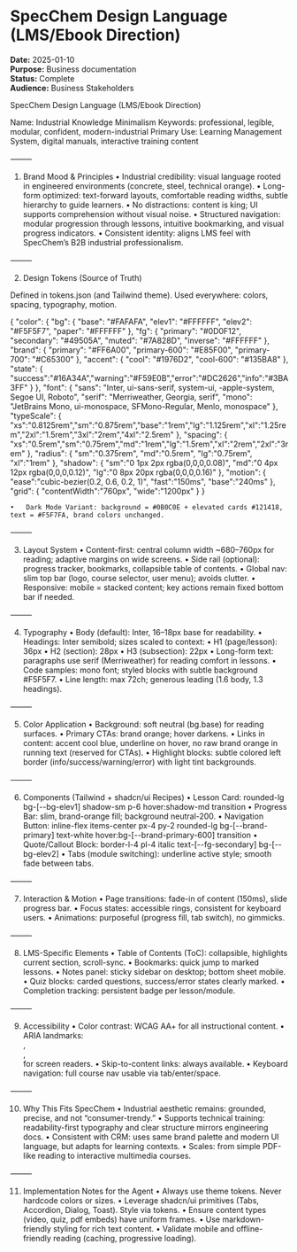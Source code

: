 # SpecChem Design Language (LMS/Ebook Direction)

**Date:** 2025-01-10  
**Purpose:** Business documentation  
**Status:** Complete  
**Audience:** Business Stakeholders  

SpecChem Design Language (LMS/Ebook Direction)

Name: Industrial Knowledge Minimalism
Keywords: professional, legible, modular, confident, modern-industrial
Primary Use: Learning Management System, digital manuals, interactive training content

⸻

1) Brand Mood & Principles
	•	Industrial credibility: visual language rooted in engineered environments (concrete, steel, technical orange).
	•	Long-form optimized: text-forward layouts, comfortable reading widths, subtle hierarchy to guide learners.
	•	No distractions: content is king; UI supports comprehension without visual noise.
	•	Structured navigation: modular progression through lessons, intuitive bookmarking, and visual progress indicators.
	•	Consistent identity: aligns LMS feel with SpecChem’s B2B industrial professionalism.

⸻

2) Design Tokens (Source of Truth)

Defined in tokens.json (and Tailwind theme). Used everywhere: colors, spacing, typography, motion.

{
  "color": {
    "bg": { "base": "#FAFAFA", "elev1": "#FFFFFF", "elev2": "#F5F5F7", "paper": "#FFFFFF" },
    "fg": { "primary": "#0D0F12", "secondary": "#49505A", "muted": "#7A828D", "inverse": "#FFFFFF" },
    "brand": { "primary": "#FF6A00", "primary-600": "#E85F00", "primary-700": "#C65300" },
    "accent": { "cool": "#1976D2", "cool-600": "#135BA8" },
    "state": { "success":"#16A34A","warning":"#F59E0B","error":"#DC2626","info":"#3BA3FF" }
  },
  "font": {
    "sans": "Inter, ui-sans-serif, system-ui, -apple-system, Segoe UI, Roboto",
    "serif": "Merriweather, Georgia, serif",
    "mono": "JetBrains Mono, ui-monospace, SFMono-Regular, Menlo, monospace"
  },
  "typeScale": { "xs":"0.8125rem","sm":"0.875rem","base":"1rem","lg":"1.125rem","xl":"1.25rem","2xl":"1.5rem","3xl":"2rem","4xl":"2.5rem" },
  "spacing": { "xs":"0.5rem","sm":"0.75rem","md":"1rem","lg":"1.5rem","xl":"2rem","2xl":"3rem" },
  "radius": { "sm":"0.375rem", "md":"0.5rem", "lg":"0.75rem", "xl":"1rem" },
  "shadow": { "sm":"0 1px 2px rgba(0,0,0,0.08)", "md":"0 4px 12px rgba(0,0,0,0.12)", "lg":"0 8px 20px rgba(0,0,0,0.16)" },
  "motion": { "ease":"cubic-bezier(0.2, 0.6, 0.2, 1)", "fast":"150ms", "base":"240ms" },
  "grid": { "contentWidth":"760px", "wide":"1200px" }
}

	•	Dark Mode Variant: background = #0B0C0E + elevated cards #121418, text = #F5F7FA, brand colors unchanged.

⸻

3) Layout System
	•	Content-first: central column width ~680–760px for reading; adaptive margins on wide screens.
	•	Side rail (optional): progress tracker, bookmarks, collapsible table of contents.
	•	Global nav: slim top bar (logo, course selector, user menu); avoids clutter.
	•	Responsive: mobile = stacked content; key actions remain fixed bottom bar if needed.

⸻

4) Typography
	•	Body (default): Inter, 16–18px base for readability.
	•	Headings: Inter semibold; sizes scaled to context:
	•	H1 (page/lesson): 36px
	•	H2 (section): 28px
	•	H3 (subsection): 22px
	•	Long-form text: paragraphs use serif (Merriweather) for reading comfort in lessons.
	•	Code samples: mono font; styled blocks with subtle background #F5F5F7.
	•	Line length: max 72ch; generous leading (1.6 body, 1.3 headings).

⸻

5) Color Application
	•	Background: soft neutral (bg.base) for reading surfaces.
	•	Primary CTAs: brand orange; hover darkens.
	•	Links in content: accent cool blue, underline on hover, no raw brand orange in running text (reserved for CTAs).
	•	Highlight blocks: subtle colored left border (info/success/warning/error) with light tint backgrounds.

⸻

6) Components (Tailwind + shadcn/ui Recipes)
	•	Lesson Card:
rounded-lg bg-[--bg-elev1] shadow-sm p-6 hover:shadow-md transition
	•	Progress Bar:
slim, brand-orange fill; background neutral-200.
	•	Navigation Button:
inline-flex items-center px-4 py-2 rounded-lg bg-[--brand-primary] text-white hover:bg-[--brand-primary-600] transition
	•	Quote/Callout Block:
border-l-4 pl-4 italic text-[--fg-secondary] bg-[--bg-elev2]
	•	Tabs (module switching):
underline active style; smooth fade between tabs.

⸻

7) Interaction & Motion
	•	Page transitions: fade-in of content (150ms), slide progress bar.
	•	Focus states: accessible rings, consistent for keyboard users.
	•	Animations: purposeful (progress fill, tab switch), no gimmicks.

⸻

8) LMS-Specific Elements
	•	Table of Contents (ToC): collapsible, highlights current section, scroll-sync.
	•	Bookmarks: quick jump to marked lessons.
	•	Notes panel: sticky sidebar on desktop; bottom sheet mobile.
	•	Quiz blocks: carded questions, success/error states clearly marked.
	•	Completion tracking: persistent badge per lesson/module.

⸻

9) Accessibility
	•	Color contrast: WCAG AA+ for all instructional content.
	•	ARIA landmarks: <main>, <nav>, <aside> for screen readers.
	•	Skip-to-content links: always available.
	•	Keyboard navigation: full course nav usable via tab/enter/space.

⸻

10) Why This Fits SpecChem
	•	Industrial aesthetic remains: grounded, precise, and not “consumer-trendy.”
	•	Supports technical training: readability-first typography and clear structure mirrors engineering docs.
	•	Consistent with CRM: uses same brand palette and modern UI language, but adapts for learning contexts.
	•	Scales: from simple PDF-like reading to interactive multimedia courses.

⸻

11) Implementation Notes for the Agent
	•	Always use theme tokens. Never hardcode colors or sizes.
	•	Leverage shadcn/ui primitives (Tabs, Accordion, Dialog, Toast). Style via tokens.
	•	Ensure content types (video, quiz, pdf embeds) have uniform frames.
	•	Use markdown-friendly styling for rich text content.
	•	Validate mobile and offline-friendly reading (caching, progressive loading).